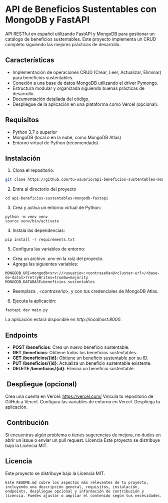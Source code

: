 # API de Beneficios Sustentables con MongoDB y FastAPI

API RESTful en español utilizando FastAPI y MongoDB para gestionar un catálogo de beneficios sustentables. Este proyecto implementa un CRUD completo siguiendo las mejores prácticas de desarrollo.

## Características

- Implementación de operaciones CRUD (Crear, Leer, Actualizar, Eliminar) para beneficios sustentables.
- Conexión a una base de datos MongoDB utilizando el driver Pymongo.
- Estructura modular y organizada siguiendo buenas prácticas de desarrollo.
- Documentación detallada del código.
- Despliegue de la aplicación en una plataforma como Vercel (opcional).

## Requisitos

- Python 3.7 o superior
- MongoDB (local o en la nube, como MongoDB Atlas)
- Entorno virtual de Python (recomendado)

## Instalación

1. Clona el repositorio:

```bash
git clone https://github.com/tu-usuario/api-beneficios-sustentables-mongodb-fastapi.git
```

2. Entra al directorio del proyecto

```
cd api-beneficios-sustentables-mongodb-fastapi
```

3. Crea y activa un entorno virtual de Python:

```
python -m venv venv
source venv/bin/activate
```

4. Instala las dependencias:

```
pip install -r requirements.txt
```

5. Configura las variables de entorno:

- Crea un archivo _.env_ en la raíz del proyecto.
- Agrega las siguientes variables:

```
MONGODB_URI=mongodb+srv://<usuario>:<contraseña>@<cluster-url>/<base-de-datos>?retryWrites=true&w=majority
MONGODB_DATABASE=beneficios_sustentables
```

- Reemplaza _*<usuario>*_, _<contraseña>_, _<cluster-url>_ y _<base-de-datos>_ con tus credenciales de MongoDB Atlas.

6. Ejecuta la aplicación:

```
fastapi dev main.py
```

La aplicación estará disponible en _http://localhost:8000_.

## Endpoints

- **POST /beneficios**: Crea un nuevo beneficio sustentable.
- **GET /beneficios**: Obtiene todos los beneficios sustentables.
- **GET /beneficios/{id}**: Obtiene un beneficio sustentable por su ID.
- **PUT /beneficios/{id}**: Actualiza un beneficio sustentable existente.
- **DELETE /beneficios/{id}**: Elimina un beneficio sustentable.

##  Despliegue (opcional)

Crea una cuenta en Vercel: https://vercel.com/
Vincula tu repositorio de GitHub a Vercel.
Configura las variables de entorno en Vercel.
Despliega tu aplicación.

##  Contribución

Si encuentras algún problema o tienes sugerencias de mejora, no dudes en abrir un issue o enviar un pull request.
Licencia
Este proyecto se distribuye bajo la Licencia MIT.

## Licencia

Este proyecto se distribuye bajo la Licencia MIT.

```
Este README.md cubre los aspectos más relevantes de tu proyecto, incluyendo una descripción general, requisitos, instalación, endpoints, despliegue opcional y información de contribución y licencia. Puedes ajustar o ampliar el contenido según tus necesidades.
```
